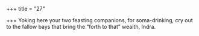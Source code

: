 +++
title = "27"

+++
Yoking here your two feasting companions, for soma-drinking,
cry out to the fallow bays that bring the “forth to that”
wealth, Indra.
